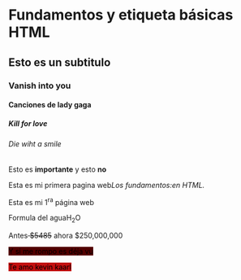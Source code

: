 <!DOCTYPE html>
<html lang="en">
<head>
    <meta charset="UTF-8">
    <meta name="viewport" content="width=device-width, initial-scale=1.0">
    <meta name="author " content="Luciano Alvarado Luna">
    <meta name="description" content="En esta página vamos a observar las etiquetas principales de HTML">
    <meta name="keywords" content="html,etiqueta,atributo, valor, encabezado">
    <!--amo mi carrera-->
    <title>Fundamentos HTML</title>
</head>
<body>
    <h1>Fundamentos y etiqueta básicas HTML</h1>
    <h2>Esto es un subtitulo</h2>
    <h3>Vanish into you</h3>
    <h4>Canciones de lady gaga</h4>
    <h5>Kill for love</h5>
    <h6>Die wiht a smile</h6>
    <!--Etiquetas para formatear el texto en linea-->
    <!--La etiqueta strong es más importante semántocamente -->
    <p>Esto es <strong>importante</strong> y esto <b>no </b></p>
    <!--La etiqueta em es más importante semántocamente, i solo pone en cursiva pero sin el peso semántico -->
    <p>Esta es mi primera pagina web<i>Los fundamentos:</i><em>en HTML.</em></p>
    <p>Esta es mi 1<sup>ra</sup> página web</p>
    <p>Formula del aguaH<sub>2</sub>O</p>
    <p>Antes<del> $5485</del> ahora $250,000,000</p>
    <!--La siguiente etiqueta mark, a diferencia de las anteriores, tiene peso semántico-->
    <p><mark style="background-color:rgb(83, 0, 0)">Y si me rompo es déja vu</mark></p>
    <p><mark style="background-color: rgb(194, 14, 14);"">Te amo kevin kaarl</mark></p>
</body>
</html>
